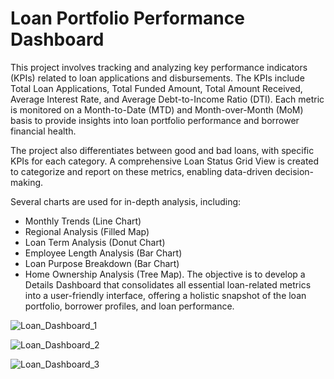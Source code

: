 #  Loan Portfolio Performance Dashboard

This project involves tracking and analyzing key performance indicators (KPIs) related to loan applications and disbursements. The KPIs include Total Loan Applications, Total Funded Amount, Total Amount Received, Average Interest Rate, and Average Debt-to-Income Ratio (DTI). Each metric is monitored on a Month-to-Date (MTD) and Month-over-Month (MoM) basis to provide insights into loan portfolio performance and borrower financial health.

The project also differentiates between good and bad loans, with specific KPIs for each category. A comprehensive Loan Status Grid View is created to categorize and report on these metrics, enabling data-driven decision-making.

Several charts are used for in-depth analysis, including:

- Monthly Trends (Line Chart)
- Regional Analysis (Filled Map)
- Loan Term Analysis (Donut Chart)
- Employee Length Analysis (Bar Chart)
- Loan Purpose Breakdown (Bar Chart)
- Home Ownership Analysis (Tree Map).
The objective is to develop a Details Dashboard that consolidates all essential loan-related metrics into a user-friendly interface, offering a holistic snapshot of the loan portfolio, borrower profiles, and loan performance.

![Loan_Dashboard_1](https://github.com/ketanmakde/Bank_Loan_Dashboard/assets/113192125/666eaae1-36f3-4935-9bfc-4f8da122a5dc)

![Loan_Dashboard_2](https://github.com/ketanmakde/Bank_Loan_Dashboard/assets/113192125/dc3093f9-b881-41c3-9251-de9873d21471)

![Loan_Dashboard_3](https://github.com/ketanmakde/Bank_Loan_Dashboard/assets/113192125/a09c6b45-6b96-412c-bb22-661e668d68e4)

